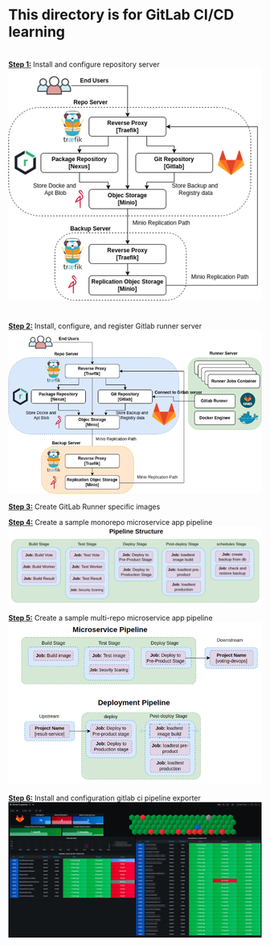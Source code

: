 # This directory is for GitLab CI/CD learning
#
[**Step 1:**](repository-server) Install and configure repository server
![Architecture diagram for repository server](../doc/Repo_Server_Design_V1.png)

#
[**Step 2:**](runner-server) Install, configure, and register Gitlab runner  server
![Architecture diagram for repository server](../doc/Repo_Runner_Server_Design_V1.png)

[**Step 3:**](runner-images) Create GitLab Runner specific images

[**Step 4:**](monorepo-voting-app) Create a sample monorepo microservice app pipeline
![Pipeline Structure](monorepo-voting-app/images/pipeline-structure.png)

[**Step 5:**](multirepo-voting-app) Create a sample multi-repo microservice app pipeline
![Pipeline Structure](multirepo-voting-app/images/Pipeline-Structure.png)

[**Step 6:**](gitlab-ci-pipelines-exporter) Install and configuration gitlab ci pipeline exporter
![grafana_dashboard_pipelines](gitlab-ci-pipelines-exporter/images/grafana_dashboard_pipelines.jpg)
